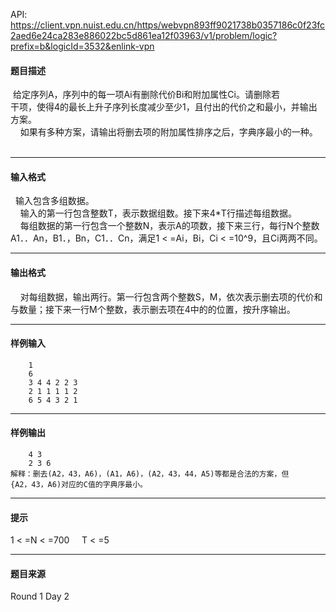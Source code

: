 API: https://client.vpn.nuist.edu.cn/https/webvpn893ff9021738b0357186c0f23fc2aed6e24ca283e886022bc5d861ea12f03963/v1/problem/logic?prefix=b&logicId=3532&enlink-vpn

#### 题目描述

 给定序列A，序列中的每一项Ai有删除代价Bi和附加属性Ci。请删除若  
干项，使得4的最长上升子序列长度减少至少1，且付出的代价之和最小，并输出方案。  
    如果有多种方案，请输出将删去项的附加属性排序之后，字典序最小的一种。  
  

---

#### 输入格式

  输入包含多组数据。  
    输入的第一行包含整数T，表示数据组数。接下来4\*T行描述每组数据。  
    每组数据的第一行包含一个整数N，表示A的项数，接下来三行，每行N个整数A1．．An，B1．，Bn，C1．．Cn，满足1 < =Ai，Bi，Ci < =10^9，且Ci两两不同。  

---

#### 输出格式

    对每组数据，输出两行。第一行包含两个整数S，M，依次表示删去项的代价和与数量；接下来一行M个整数，表示删去项在4中的的位置，按升序输出。  

---

#### 样例输入
```
    1
    6
    3 4 4 2 2 3
    2 1 1 1 1 2
    6 5 4 3 2 1

```

---

#### 样例输出
```
    4 3
    2 3 6
解释：删去(A2，43，A6)，(A1，A6)，(A2，43，44，A5)等都是合法的方案，但
{A2，43，A6)对应的C值的字典序最小。
```

---

#### 提示

1 < =N < =700     T < =5

---

#### 题目来源

Round 1 Day 2